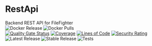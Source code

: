 # RestApi
Backend REST API for FileFighter </br>
![Docker Release](https://img.shields.io/github/v/release/filefighter/restapi?color=dark-green&label=Stable%20Version&logo=docker&style=for-the-badge)
![Docker Pulls](https://img.shields.io/docker/pulls/filefighter/rest?logo=docker&style=for-the-badge)</br>
[![Quality Gate Status](http://filefighter.ddns.net:9000/api/project_badges/measure?project=de.filefighter%3Arest&metric=alert_status)](http://filefighter.ddns.net:9000/dashboard?id=de.filefighter%3Arest)
[![Coverage](http://filefighter.ddns.net:9000/api/project_badges/measure?project=de.filefighter%3Arest&metric=coverage)](http://filefighter.ddns.net:9000/dashboard?id=de.filefighter%3Arest)
[![Lines of Code](http://filefighter.ddns.net:9000/api/project_badges/measure?project=de.filefighter%3Arest&metric=ncloc)](http://filefighter.ddns.net:9000/dashboard?id=de.filefighter%3Arest)
[![Security Rating](http://filefighter.ddns.net:9000/api/project_badges/measure?project=de.filefighter%3Arest&metric=security_rating)](http://filefighter.ddns.net:9000/dashboard?id=de.filefighter%3Arest)</br>
![Latest Release](https://github.com/FileFighter/RestApi/workflows/Latest%20Release/badge.svg)
![Stable Release](https://github.com/FileFighter/RestApi/workflows/Stable%20Release/badge.svg)
![Tests](https://github.com/FileFighter/RestApi/workflows/Tests/badge.svg)
